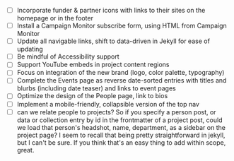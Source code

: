 * [ ] Incorporate funder & partner icons with links to their sites on the homepage or in the footer
* [ ] Install a Campaign Monitor subscribe form, using HTML from Campaign Monitor
* [ ] Update all navigable links, shift to data-driven in Jekyll for ease of updating
* [ ] Be mindful of Accessibility support
* [ ] Support YouTube embeds in project content regions
* [ ] Focus on integration of the new brand (logo, color palette, typography)
* [ ] Complete the Events page as reverse date-sorted entries with titles and blurbs (including date teaser) and links to event pages
* [ ] Optimize the design of the People page, link to bios
* [ ] Implement a mobile-friendly, collapsible version of the top nav
* [ ] can we relate people to projects? So if you specify a person post, or data or collection entry by id in the frontmatter of a project post, could we load that person's headshot, name, department, as a sidebar on the project page? I seem to recall that being pretty straightforward in jekyll, but I can't be sure. If you think that's an easy thing to add within scope, great.